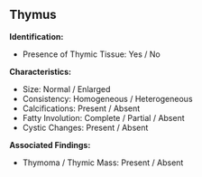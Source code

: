 
## Thymus

**Identification:**

- Presence of Thymic Tissue: Yes / No

**Characteristics:**

- Size: Normal / Enlarged
- Consistency: Homogeneous / Heterogeneous
- Calcifications: Present / Absent
- Fatty Involution: Complete / Partial / Absent
- Cystic Changes: Present / Absent

**Associated Findings:**

- Thymoma / Thymic Mass: Present / Absent
